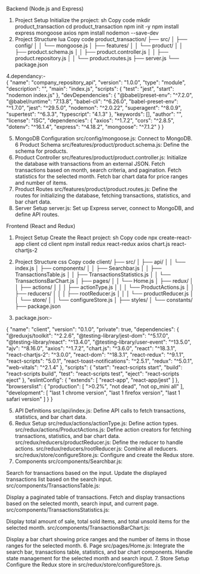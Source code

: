 Backend (Node.js and Express)
1. Project Setup
Initialize the project:
sh
Copy code
mkdir product_transaction
cd product_transaction
npm init -y
npm install express mongoose axios
npm install nodemon --save-dev
2. Project Structure
lua
Copy code
product_transaction/
├── src/
│   ├── config/
│   │   └── mongoose.js
│   ├── features/
│   │   └── product/
│   │       ├── product.schema.js
│   │       ├── product.controller.js
│   │       ├── product.repository.js
│   │       └── product.routes.js
├── server.js
└── package.json

4.dependancy:-    
{
    "name": "company_repository_api",
    "version": "1.0.0",
    "type": "module",
    "description": "",
    "main": "index.js",
    "scripts": {
        "test": "jest",
        "start": "nodemon index.js"
    },
    "devDependencies": {
        "@babel/preset-env": "^7.2.0",
        "@babel/runtime": "7.13.8",
        "babel-cli": "^6.26.0",
        "babel-preset-env": "^1.7.0",
        "jest": "^29.5.0",
        "nodemon": "^2.0.22",
        "superagent": "^8.0.9",
        "supertest": "^6.3.3",
        "typescript": "4.1.3"
    },
    "keywords": [],
    "author": "",
    "license": "ISC",
    "dependencies": {
        "axios": "^1.7.2",
        "cors": "^2.8.5",
        "dotenv": "^16.1.4",
        "express": "^4.18.2",
        "mongoose": "^7.1.2"
    }
}

5. MongoDB Configuration
src/config/mongoose.js: Connect to MongoDB.
6 Product Schema
src/features/product/product.schema.js: Define the schema for products.
7. Product Controller
src/features/product/product.controller.js:
Initialize the database with transactions from an external JSON.
Fetch transactions based on month, search criteria, and pagination.
Fetch statistics for the selected month.
Fetch bar chart data for price ranges and number of items.
8. Product Routes
src/features/product/product.routes.js: Define the routes for initializing the database, fetching transactions, statistics, and bar chart data.
9. Server Setup
server.js: Set up Express server, connect to MongoDB, and define API routes.






Frontend (React and Redux)
1. Project Setup
Create the React project:
sh
Copy code
npx create-react-app client
cd client
npm install redux react-redux axios chart.js react-chartjs-2



3. Project Structure
css
Copy code
client/
├── src/
│   ├── api/
│   │   └── index.js
│   ├── components/
│   │   ├── Searchbar.js
│   │   ├── TransactionsTable.js
│   │   ├── TransactionsStatistics.js
│   │   └── TransactionsBarChart.js
│   ├── pages/
│   │   └── Home.js
│   ├── redux/
│   │   ├── actions/
│   │   │   ├── actionType.js
│   │   │   └── ProductActions.js
│   │   ├── reducers/
│   │   │   ├── rootReducer.js
│   │   │   └── productReducer.js
│   │   └── store/
│   │       └── configureStore.js
│   ├── styles/
│   └── constants/
├── package.json

4. package.json:-  

{
    "name": "client",
    "version": "0.1.0",
    "private": true,
    "dependencies": {
        "@reduxjs/toolkit": "^2.2.6",
        "@testing-library/jest-dom": "^5.17.0",
        "@testing-library/react": "^13.4.0",
        "@testing-library/user-event": "^13.5.0",
        "ajv": "^8.16.0",
        "axios": "^1.7.2",
        "chart.js": "^3.6.0",
        "react": "^18.3.1",
        "react-chartjs-2": "^3.0.0",
        "react-dom": "^18.3.1",
        "react-redux": "^9.1.1",
        "react-scripts": "5.0.1",
        "react-toast-notifications": "^2.5.1",
        "redux": "^5.0.1",
        "web-vitals": "^2.1.4"
    },
    "scripts": {
        "start": "react-scripts start",
        "build": "react-scripts build",
        "test": "react-scripts test",
        "eject": "react-scripts eject"
    },
    "eslintConfig": {
        "extends": [
            "react-app",
            "react-app/jest"
        ]
    },
    "browserslist": {
        "production": [
            ">0.2%",
            "not dead",
            "not op_mini all"
        ],
        "development": [
            "last 1 chrome version",
            "last 1 firefox version",
            "last 1 safari version"
        ]
    }
}

5. API Definitions
src/api/index.js: Define API calls to fetch transactions, statistics, and bar chart data.
6. Redux Setup
src/redux/actions/actionType.js: Define action types.
src/redux/actions/ProductActions.js: Define action creators for fetching transactions, statistics, and bar chart data.
src/redux/reducers/productReducer.js: Define the reducer to handle actions.
src/redux/reducers/rootReducer.js: Combine all reducers.
src/redux/store/configureStore.js: Configure and create the Redux store.
7. Components
src/components/Searchbar.js:

Search for transactions based on the input.
Update the displayed transactions list based on the search input.
src/components/TransactionsTable.js:

Display a paginated table of transactions.
Fetch and display transactions based on the selected month, search input, and current page.
src/components/TransactionsStatistics.js:

Display total amount of sale, total sold items, and total unsold items for the selected month.
src/components/TransactionsBarChart.js:

Display a bar chart showing price ranges and the number of items in those ranges for the selected month.
6. Page
src/pages/Home.js:
Integrate the search bar, transactions table, statistics, and bar chart components.
Handle state management for the selected month and search input.
7. Store Setup
Configure the Redux store in src/redux/store/configureStore.js.
